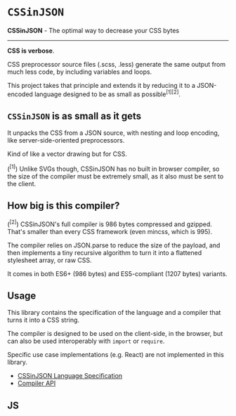# `CSSinJSON`

**CSSinJSON** - The optimal way to decrease your CSS bytes

---

**CSS is verbose**.

CSS preprocessor source files (.scss, .less) generate the same output from much
less code, by including variables and loops.

This project takes that principle and extends it by reducing it to a
JSON-encoded language designed to be as small as possible<sup>[1][2]</sup>.

## `CSSinJSON` is as small as it gets

It unpacks the CSS from a JSON source, with nesting and loop encoding,
like server-side-oriented preprocessors.

Kind of like a vector drawing but for CSS.

(<sup>[1]</sup>) Unlike SVGs though, CSSinJSON has no built in browser compiler,
so the size of the compiler must be extremely small, as it also must be sent to
the client.

## How big is this compiler?

(<sup>[2]</sup>) CSSinJSON's full compiler is <!--<ES6-->986<!--ES6>--> bytes compressed and gzipped.
That's smaller than every CSS framework (even mincss, which is 995).

The compiler relies on JSON.parse to reduce the size of the payload, and then
implements a tiny recursive algorithm to turn it into a flattened stylesheet
array, or raw CSS.

It comes in both ES6+ (<!--<ES6-->986<!--ES6>--> bytes) and ES5-compliant (<!--<ES5-->1207<!--ES5>--> bytes) variants.

## Usage

This library contains the specification of the language and a compiler that
turns it into a CSS string.

The compiler is designed to be used on the client-side, in the browser, but
can also be used interoperably with `import` or `require`.

Specific use case implementations (e.g. React) are not implemented in this
library.

* [CSSinJSON Language Specification](SPEC.md)
* [Compiler API](API.md)

## JS <script> tag

```sh
# Some usage instructions
yarn add cssinjson # or `npm i cssinjson`
```

(for ES5+)

```html
<script src="./node_modules/cssinjson/dist/es5/index.js"></script>
```

(for ES6+)

```html
<script src="./node_modules/cssinjson/dist/index.js"></script>
```

> Alternatively, you could instead just copy/download the compiler from
> [here for ES5+](dist/es5/index.js) or [here for ES6+](dist/index.js).

Then, you can access the methods from the CSSinJSON object:

```js
console.log(
  CSSinJSON.compile([
    ['@media (max-width: 800px)', [[
      '.red',
      [['color', 'red']]
    ]]]
  ])
); // logs "@media (max-width: 800px) { .red { color: red } }"
```

## Webpack/Node (import/require)

```sh
# Some usage instructions
yarn add cssinjson # or `npm i cssinjson`
```

```js
// either this, for webpack
import { compile } from 'cssinjson';
// or this, for node
const { compile } = require('cssinjson');

console.log(
  CSSinJSON.compile([[
    '.red',
    [['color', 'red']]
  ]])
); // logs ".red { color: red }"
```
